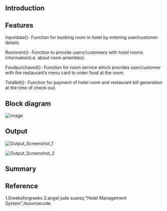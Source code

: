 ## Introduction



## Features

Inputdata()- Function for booking room in hotel by entering user/customer details.

Roomrent()- Function to provide users/customers with hotel rooms information(i.e. about room amenities). 

Foodpurchased()- Function for room service which provides user/customer with the restaurant’s menu card to order food at the room. 

Totalbill()- Function for payment of hotel room and restaurant bill generation at the time of check-out. 




## Block diagram

![image](https://user-images.githubusercontent.com/80813102/124988264-65d47400-e05b-11eb-8416-af7aace0d4a1.png)



## Output

![Output_Screenshot_1](https://user-images.githubusercontent.com/80813102/124988354-843a6f80-e05b-11eb-92a0-bb63b5bf6900.png)



![Output_Screenshot_2](https://user-images.githubusercontent.com/80813102/124988385-8dc3d780-e05b-11eb-9979-f74e08fd6f7f.png)




## Summary


## Reference

1.Greeksforgreeks
2.angel jude suarez,"Hotel Management System",itsourcecode.
